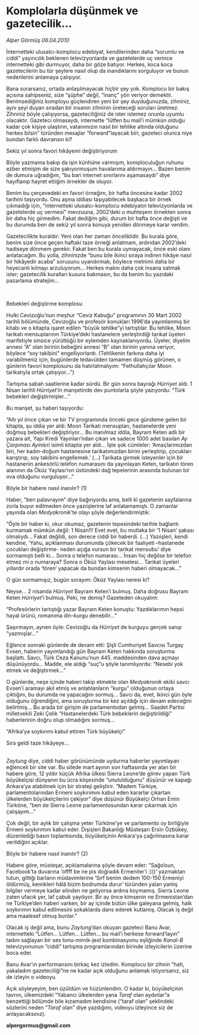 # Komplolarla düşünmek ve gazetecilik...

*Alper Görmüş 06.04.2010*

<div class="yazi"><p>İnternetteki ulusalcı-komplocu edebiyat, kendilerinden daha “sorumlu ve ciddi” yayıncılık beklenen televizyonlarda ve gazetelerde uç verince internetteki gibi durmuyor, daha bir göze batıyor. Herkes, koca koca gazetecilerin bu tür şeylere nasıl olup da inandıklarını sorguluyor ve bunun nedenlerini anlamaya çalışıyor.</p>
<p>Bana sorarsanız, ortada anlaşılmayacak hiçbir şey yok. Komplocu bir bakış açısına sahipseniz, size “şüphe” değil, “inanç” yön veriyor demektir. Benimsediğiniz komployu güçlendiren yeni bir şey duyduğunuzda, zihniniz, aynı şeyi duyan sıradan bir insanın zihninin üreteceği soruları üretmez. Zihniniz böyle çalışıyorsa, gazeteciliğiniz de ister istemez onunla uyumlu olacaktır. Gazeteci olmasaydı, internette “lütfen bu mail’i mümkün olduğu kadar çok kişiye ulaştırın, vatanımızın nasıl bir tehlike altında olduğunu herkes bilsin” türünden mesajlar “forward”layacak biri, gazeteci olunca niye bundan farklı davransın ki?</p>


Sekiz yıl sonra favori hikâyemi değiştiriyorum 

<p>Böyle yazmama bakıp da işin künhüne varmışım, komploculuğun ruhunu ezber etmişim de size şakıyormuşum havalarıma aldırmayın... Bazen benim de dumura uğradığım, “bu bari internet sınırlarını aşamasaydı” diye hayıflanıp hayret ettiğim örnekler de oluyor. </p>
<p>Benim bu çerçevedeki en favori örneğim, bir hafta öncesine kadar 2002 tarihini taşıyordu. Onu aşma iddiası taşıyabilecek başkaca bir örnek çıkmadığı için, “internetteki ulusalcı-komplocu edebiyatın televizyonlarda ve gazetelerde uç vermesi” mevzuuna, 2002’deki o muhteşem örnekten sonra bir daha hiç girmedim. Fakat dediğim gibi, durum bir hafta önce değişti ve bu durumda ben de sekiz yıl sonra konuya yeniden dönmeye karar verdim.</p>
<p>Gazetecilikte kuraldır: Yeni olan her zaman önceliklidir. Bu kurala göre, benim size önce geçen haftaki taze örneği anlatmam, ardından 2002’deki hadiseye dönmem gerekir. Fakat ben bu kurala uymayacak, önce eski olanı anlatacağım. Bu yolla, zihninizde “bunu bile ikinci sıraya indiren hikâye nasıl bir hikâyedir acaba” sorusunu uyandırmak, böylece metnimi daha bir heyecanlı kılmayı arzuluyorum... Herkes malını daha çok insana satmak ister; gazetecilik kuralları kusura bakmasın, bu da benim bu yazıdaki pazarlama stratejim...</p>
<p><b> </b></p>

Bebekleri değiştirme komplosu
<p>Hulki Cevizoğlu’nun meşhur “Ceviz Kabuğu” programının 30 Mart 2002 tarihli bölümünde, Cevizoğlu ve profesör konukları 1996’da yayımlanmış bir kitabı ve o kitapta işaret edilen “büyük tehlike”yi tartıştılar. Bu tehlike, Moon tarikatı mensuplarının Türkiye’deki hastanelere yerleştirdiği tarikat üyeleri marifetiyle sinsice yürüttüğü bir eylemden kaynaklanıyordu. Üyeler, diyelim annesi “A” olan birinin bebeğini annesi “B” olan birinin yanına veriyor, böylece “soy takibini” engelliyorlardı. (Tehlikenin farkına daha iyi varabilmeniz için, bugünlerde tedavülden tamamen düşmüş görünen, o günlerin favori komplosunu da hatırlatmalıyım: “Fethullahçılar Moon tarikatıyla ortak çalışıyor...”) </p>
<p>Tartışma sabah saatlerine kadar sürdü. Bir gün sonra bayrağı <i>Hürriyet </i>aldı. 1 Nisan tarihli <i>Hürriyet</i>’in manşetinde dev puntolarla şöyle yazıyordu: “Türk bebekleri değiştirmişler...”</p>
<p>Bu manşet, şu haberi taşıyordu: </p>
<p>“Altı yıl önce çıkan ve bir TV programında önceki gece gündeme gelen bir kitapta, şu iddia yer aldı: Moon Tarikatı mensupları, hastanelerde yeni doğmuş bebekleri değiştiriyor... Bu inanılmaz iddia, Bayram Keten adlı bir yazara ait, Yapı Kredi Yayınları’ndan çıkan ve sadece 1000 adet basılan <i>Ay Çarpması Ayinleri</i> isimli kitapta yer aldı... İşte şok cümleler: ‘Amaçlarımızdan biri, her kadın-doğum hastanesine tarikatımızdan birini yerleştirip, çocukları karıştırıp, soy takibini engellemek.’ (...) Tarikata girmek isteyenler için bir hastanenin ankesörlü telefon numarasını da yayınlayan Keten, tarikatın tören alanının da Öküz Yaylası’nın üstündeki dağ tepelerinin arasında bulunan bir ova olduğunu vurguluyor...”</p>


Böyle bir habere nasıl inanılır? (1)

<p>Haber, “ben palavrayım” diye bağırıyordu ama, belli ki gazetenin sayfalarına zorla buyur edilmeden önce yazıişlerine laf anlatamamıştı. O zamanlar yayında olan <i>Medyakronik</i>’te olayı şöyle değerlendirmiştik:</p>
<p>“Öyle bir haber ki, okur okumaz, gazetenin tepesindeki tarihle bağlantı kurmamak mümkün değil: 1 Nisan!!! Evet evet, bu mutlaka bir ‘1 Nisan’ şakası olmalıydı... Fakat değildi, son derece ciddi bir haberdi. (...) Yazıişleri, kendi kendine, ‘Yahu, açıklanması durumunda çökecek bir faaliyeti –hastanede çocukları değiştirme- neden açığa vursun bir tarikat mensubu’ diye sormamıştı belli ki... Sonra o telefon numarası... İnsan hiç değilse bir telefon etmez mi o numaraya? Sonra o Öküz Yaylası meselesi... Tarikat üyeleri yıllardır orada ‘tören’ yapacak da bundan kimsenin haberi olmayacak...”</p>
<p>O gün sormamışız, bugün sorayım: Öküz Yaylası neresi ki?</p>
<p>Neyse... 2 nisanda <i>Hürriyet </i>Bayram Keten’i bulmuş. Daha doğrusu Bayram Keten <i>Hürriyet</i>’i bulmuş. Peki, ne demiş? Gazeteden okuyalım:</p>
<p>“Profesörlerin tartıştığı yazar Bayram Keten konuştu: Yazdıklarımın hepsi hayal ürünü, romanıma din-kurgu denebilir...”</p>
<p>Şaşırmayın, aynen öyle: Cevizoğlu da <i>Hürriyet </i>de kurguyu gerçek sanıp “yazmışlar...”</p>
<p>Eğlence sonraki günlerde de devam etti: Şişli Cumhuriyet Savcısı Turgay Evsen, haberin yayımlandığı gün Bayram Keten hakkında soruşturma başlattı. Savcı, Türk Ceza Kanunu’nun 445. maddesinden dava açmayı düşünüyordu... Madde, ele aldığı “suç”u şöyle tanımlıyordu: “Nesebi yok etmek ve değiştirmek...”</p>
<p>O günlerde, neşe içinde haberi takip etmekte olan <i>Medyakronik </i>ekibi savcı Evsen’i aramayı akıl etmiş ve anlatılanların “kurgu” olduğunun ortaya çıktığını, bu durumda ne yapacağını sormuş... Savcı da, evet, ikinci gün öyle olduğunu öğrendiğini, ama soruşturma bir kez açıldığı için devam edeceğini belirtmiş... Bu arada bir girişim de parlamentodan gelmiş... Saadet Partisi milletvekili Zeki Çelik “Hastanelerdeki Türk bebeklerin değiştirildiği” haberlerinin doğru olup olmadığını sormuş...</p>


“Afrika’ya soykırımı kabul ettiren Türk büyükelçi”

<p>Sıra geldi taze hikâyeye...</p>
<p><i><br/>Zaytung</i> diye, ciddi haber görünümünde uydurma haberler yayımlayan eğlenceli bir site var. Bu sitede mart ayının son haftasında yer alan bir habere göre, 12 yıldır küçük Afrika ülkesi Sierra Leone’de görev yapan Türk büyükelçisi dünyanın bu ücra köşesinde “unutulduğunu” düşünür ve kapağı Ankara’ya atabilmek için bir strateji geliştirir. “Madem Türkiye, parlamentolarından Ermeni soykırımını kabul eden kararlar çıkartan ülkelerden büyükelçilerini çekiyor” diye düşünür Büyükelçi Orhan Emin Türköne, “ben de Sierra Leone parlamentosundan karar çıkarmak için çalışayım...”</p>
<p>Çok değil, bir aylık bir çalışma yeter Türköne’ye ve parlamento oy birliğiyle Ermeni soykırımını kabul eder. Dışişleri Bakanlığı Müsteşarı Ersin Özbükey, düzenlediği basın toplantısında, büyükelçinin Ankara’ya çağrılmasına karar verildiğini açıklar.</p>


Böyle bir habere nasıl inanılır? (2)

<p>Habere göre, müsteşar, açıklamalarına şöyle devam eder: “Sağolsun, Facebook’ta duvarına ‘offff be ne pis doğradık Ermeniler’i :)))’ yazmaktan tutun, gittiği barların müdavimlerine ‘Sırf benim dedem 100-150 Ermeniyi öldürmüş, kemikleri hâlâ bizim bodrumda durur’ türünden yalan yanlış bilgiler vermeye kadar elinden ne geliyorsa ardına koymamış. Sierra Leone zaten ufacık yer, laf çabuk yayılıyor. Bir ay önce kimsenin ne Ermenistan’dan ne Türkiye’den haberi varken, bir ay içinde bütün ülke galeyana gelmiş, halk soykırımın kabul edilmesini sokaklarda dans ederek kutlamış. Olacak iş değil ama maalesef olmuş bunlar.”</p>
<p>Olacak iş değil ama, bunu <i>Zaytung</i>’dan okuyan gazeteci Banu Avar, internetteki “Lütfen... Lütfen... Lütfen... bu mail’i herkese forward’layın” tadını sağlayan bir ses tonu-mimik-jest kombinasyonu eşliğinde <i>Kanal-B</i> televizyonunun “ciddi” tartışma programlarından birinde izleyicilerin üzerine boca eder.</p>
<p>Banu Avar’ın performansını birkaç kez izledim. Komplocu bir zihnin “hah, yakaladım gazeteciliği”ne ne kadar açık olduğunu anlamak istiyorsanız, siz de izleyin o videoyu. </p>
<p>Açık söyleyeyim, ben üzüldüm ve hüzünlendim. O kadar ki, büyükelçinin tavrını, ülkemizdeki “Yabancı ülkelerden yana <i>Taraf </i>olan aydınlar”a benzettiği bölümde bile kızamadım kendisine (“taraf olan” şeklindeki sözlerini neden “<i>Taraf</i> olan” diye yazdığımı, videoyu izleyince siz de anlayacaksınız).</p>
<p><b>alpergormus@gmail.com</b></p></div>
